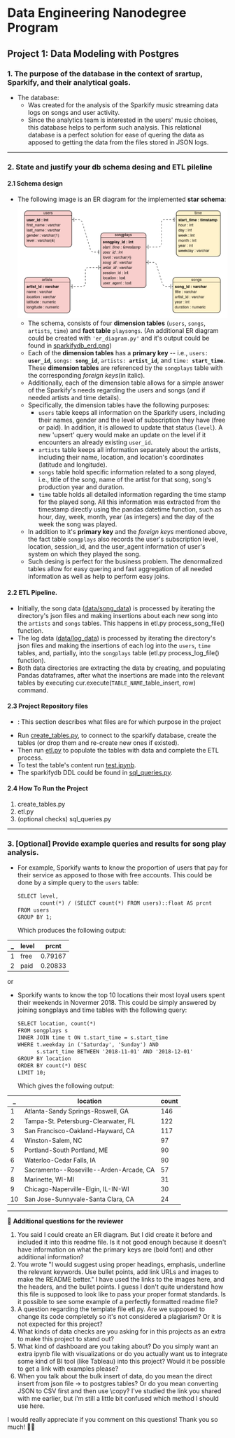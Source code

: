<h1>Data Engineering Nanodegree Program</h1>
<h2>Project 1: Data Modeling with Postgres</h2>
<h3>1. The purpose of the database in the context of srartup, Sparkify, and their analytical goals.</h3>

* The database:
    * Was created for the analysis of the Sparkify music streaming data logs on songs and user activity.
    * Since the analytics team is interested in the users' music choises, this database helps to perform such analysis. This relational database is a perfect solution for ease of quering the data as apposed to getting the data from the files stored in JSON logs.

***

<h3>2. State and justify your db schema desing and ETL pileline</h3>

 <h4>2.1 Schema design</h4>
 
* The following image is an ER diagram for the implemented **star schema**:
![Star Schema](./images/star_schema.png)
    * The schema, consists of four **dimension tables** (`users`, `songs`, `artists`, `time`) and **fact table** `playsongs`. (An additional ER diagram could be created with `'er_diagram.py'` and it's output could be found in [sparkifydb_erd.png](sparkifydb_erd.png))
    * Each of the **dimension tables** has a **primary key** -- i.e., `users: `**`user_id`**, `songs: `**`song_id`**, `artists: `**`artist_id`**, and `time: `**`start_time`**. These **dimension tables** are referenced by the `songplays` table with the corresponding _foreign keys_(in italic). 
    * Additionally, each of the dimension table allows for a simple answer of the Sparkify's needs regarding the users and songs (and if needed artists and time details).
    * Specifically, the dimension tables have the following purposes:
      - `users` table keeps all information on the Sparkify users, including their names, gender and the level of subscription they have (free or paid). In addition, it is allowed to update that status (`level`). A new 'upsert' query would make an update on the level if it encounters an already existing `user_id`.
      - `artists` table keeps all information separately about the artists, including their name, location, and location's coordinates (latitude and longitude).
      - `songs` table hold specific information related to a song played, i.e., title of the song, name of the artist for that song, song's production year and duration.
      - `time` table holds all detailed information regarding the time stamp for the played song. All this information was extracted from the timestamp directly using the pandas datetime function, such as hour, day, week, month, year (as integers) and the day of the week the song was played.
    * In addition to it's **primary key** and the _foreign keys_ mentioned above, the fact table `songplays` also records the user's subscription level, location, session_id, and the user_agent information of user's system on which they played the song.
    * Such desing is perfect for the business problem. The denormalized tables allow for easy quering and fast aggregation of all needed information as well as help to perform easy joins. 

<h4>2.2 ETL Pipeline.</h4>

* Initially, the song data ([data/song_data](./data/song_data)) is processed by iterating the directory's json files and making insertions about each new song into the `artists` and `songs` tables. This happens in etl.py process_song_file() function.
* The log data ([data/log_data](./data/log_data)) is processed by iterating the directory's json files and making  the insertions of each log into the `users`, `time` tables, and, partially, into the `songplays` table (etl.py process_log_file() function).
* Both data directories are extracting the data by creating, and populating Pandas dataframes, after what the insertions are made into the relevant tables by executing  cur.execute(`TABLE_NAME`_table_insert, row) command.

<h4>2.3 Project Repository files</h4>

* : This section describes what files are for which purpose in the project 
- Run  [create_tables.py](./create_tables.py), to connect to the sparkify database, create the tables (or drop them and re-create new ones if existed).
- Then run [etl.py](./etl.py) to populate the tables with data and complete the ETL process. 
- To test the table's content run [test.ipynb](./test.ipynb). 
- The sparkifydb DDL could be found in [sql_queries.py](./sql_queries.py).

<h4>2.4 How To Run the Project</h4>

1. create_tables.py
2. etl.py
3. (optional checks) sql_queries.py

***
<h3>3. [Optional] Provide example queries and results for song play analysis.</h3>

* For example, Sporkify wants to know the proportion of users that pay for their service as apposed to those with free accounts. This could be done by a simple query to the `users` table:
    ```
    SELECT level, 
           count(*) / (SELECT count(*) FROM users)::float AS prcnt
    FROM users
    GROUP BY 1;
    ```
     Which produces the following output:
       
|_|level |prcnt |
|--|--|--|
1|free | 0.79167
2|paid | 0.20833

or

* Sporkify wants to know the top 10 locations their most loyal users spent their weekends in Novermer 2018. This could be simply answered by joining songplays and time tables with the following query:
   ```
   SELECT location, count(*) 
   FROM songplays s
   INNER JOIN time t ON t.start_time = s.start_time
   WHERE t.weekday in ('Saturday', 'Sunday') AND
         s.start_time BETWEEN '2018-11-01' AND '2018-12-01' 
   GROUP BY location
   ORDER BY count(*) DESC
   LIMIT 10;
   ```
   Which gives the following output:

|_|location | count |
|--|--|--|
1|Atlanta-Sandy Springs-Roswell, GA | 146
2|Tampa-St. Petersburg-Clearwater, FL |122
3|San Francisco-Oakland-Hayward, CA | 117
4|Winston-Salem, NC | 97
5|Portland-South Portland, ME | 90
6|Waterloo-Cedar Falls, IA | 90
7|Sacramento--Roseville--Arden-Arcade, CA | 57
8|Marinette, WI-MI | 31
9|Chicago-Naperville-Elgin, IL-IN-WI | 30
10|San Jose-Sunnyvale-Santa Clara, CA | 24



___

:bell: **Additional questions for the reviewer**

1) You said I could create an ER diagram. But I did create it before and included it into this readme file. Is it not good enough because it doesn't have information on what the primary keys are (bold font) and other additional information? 
2) You wrote "I would suggest using proper headings, emphasis, underline the relevant keywords. Use bullet points, add link URLs and images to make the README better." 
I have used the links to the images here, and the headers, and the bullet points. I guess I don't quite understand how this file is supposed to look like to pass your proper format standards. Is it possible to see some example of a perfectly formatted readme file? 
3) A question regarding the template file etl.py. Are we supposed to change its code completely so it's not considered a plagiarism? Or it is not expected for this project?
4) What kinds of data checks are you asking for in this projects as an extra to make this project to stand out?
5) What kind of dashboard are you taking about? Do you simply want an extra ipynb file with visualizations or do you actually want us to integrate some kind of BI tool (like Tableau) into this project? Would it be possible to get a link with examples please?
6) When you talk about the bulk insert of data, do you mean the direct insert from json file -> to postgres tables? Or do you mean converting JSON to CSV first and then use \copy? I've studied the link you shared with me earlier, but i'm still a little bit confused which method I should use here.

I would really appreciate if you comment on this questions! Thank you so much! 🙏🏻
